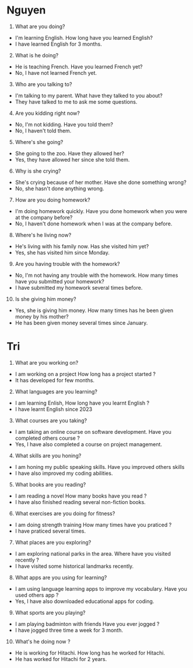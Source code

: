 # Nguyen
1. What are you doing?
- I'm learning English.
How long have you learned English?
- I have learned English for 3 months.

2. What is he doing?
- He is teaching French.
Have you learned French yet?
- No, I have not learned French yet.

3. Who are you talking to?
- I'm talking to my parent.
What have they talked to you about?
- They have talked to me to ask me some questions.

4. Are you kidding right now?
- No, I'm not kidding.
Have you told them?
- No, I haven't told them.

5. Where's she going?
- She going to the zoo.
Have they allowed her?
- Yes, they have allowed her since she told them.

6. Why is she crying?
- She's crying because of her mother.
Have she done something wrong?
- No, she hasn't done anything wrong.

7. How are you doing homework?
- I'm doing homework quickly.
Have you done homework when you were at the company before?
- No, I haven't done homework when I was at the company before.

8. Where's he living now?
- He's living with his family now.
Has she visited him yet?
- Yes, she has visited him since Monday.

9. Are you having trouble with the homework?
- No, I'm not having any trouble with the homework.
How many times have you submitted your homework?
- I have submitted my homework several times before.

10. Is she giving him money?
- Yes, she is giving him money.
How many times has he been given money by his mother?
- He has been given money several times since January.



# Tri
1. What are you working on?
  - I am working on a project 
   How long has a project started ?
  - It has developed for few months.
   
2. What languages are you learning?
  - I am learning Enlish, 
   How long have you learnt English ?
  - I have learnt English since 2023
  
3. What courses are you taking?
  - I am taking an online course on software development.
	Have you completed others course ?
  - Yes, I have also completed a course on project management.
4. What skills are you honing?
  - I am honing my public speaking skills.
   Have you improved others skills
  - I have also improved my coding abilities.
   
5. What books are you reading?
  - I am reading a novel
   How many books have you read ?
  - I have also finished reading several non-fiction books.
   
6. What exercises are you doing for fitness?
  - I am doing strength training
   How many times have you praticed ?
  - I have praticed several times.
   
7. What places are you exploring?
  - I am exploring national parks in the area.
   Where have you visited recently ?
  - I have visited some historical landmarks recently.
   
8. What apps are you using for learning?
 - I am using language learning apps to improve my vocabulary.
   Have you used others app ?
 - Yes, I have also downloaded educational apps for coding.
   
9. What sports are you playing?
 - I am playing badminton with friends
   Have you ever jogged ?
 - I have jogged three time a week for 3 month.
   
10. What's he doing now ?
 - He is working for Hitachi.
   How long has he worked for Hitachi.
 - He has worked for Hitachi for 2 years.



